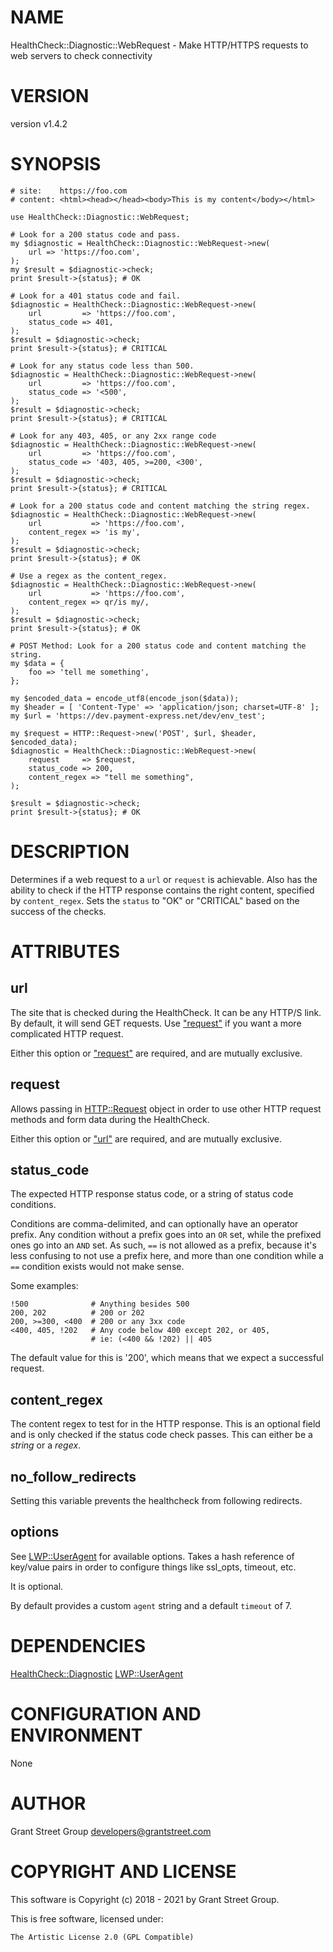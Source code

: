 # NAME

HealthCheck::Diagnostic::WebRequest - Make HTTP/HTTPS requests to web servers to check connectivity

# VERSION

version v1.4.2

# SYNOPSIS

    # site:    https://foo.com
    # content: <html><head></head><body>This is my content</body></html>

    use HealthCheck::Diagnostic::WebRequest;

    # Look for a 200 status code and pass.
    my $diagnostic = HealthCheck::Diagnostic::WebRequest->new(
        url => 'https://foo.com',
    );
    my $result = $diagnostic->check;
    print $result->{status}; # OK

    # Look for a 401 status code and fail.
    $diagnostic = HealthCheck::Diagnostic::WebRequest->new(
        url         => 'https://foo.com',
        status_code => 401,
    );
    $result = $diagnostic->check;
    print $result->{status}; # CRITICAL

    # Look for any status code less than 500.
    $diagnostic = HealthCheck::Diagnostic::WebRequest->new(
        url         => 'https://foo.com',
        status_code => '<500',
    );
    $result = $diagnostic->check;
    print $result->{status}; # CRITICAL

    # Look for any 403, 405, or any 2xx range code
    $diagnostic = HealthCheck::Diagnostic::WebRequest->new(
        url         => 'https://foo.com',
        status_code => '403, 405, >=200, <300',
    );
    $result = $diagnostic->check;
    print $result->{status}; # CRITICAL

    # Look for a 200 status code and content matching the string regex.
    $diagnostic = HealthCheck::Diagnostic::WebRequest->new(
        url           => 'https://foo.com',
        content_regex => 'is my',
    );
    $result = $diagnostic->check;
    print $result->{status}; # OK

    # Use a regex as the content_regex.
    $diagnostic = HealthCheck::Diagnostic::WebRequest->new(
        url           => 'https://foo.com',
        content_regex => qr/is my/,
    );
    $result = $diagnostic->check;
    print $result->{status}; # OK

    # POST Method: Look for a 200 status code and content matching the string.
    my $data = {
        foo => 'tell me something',
    };

    my $encoded_data = encode_utf8(encode_json($data));
    my $header = [ 'Content-Type' => 'application/json; charset=UTF-8' ];
    my $url = 'https://dev.payment-express.net/dev/env_test';

    my $request = HTTP::Request->new('POST', $url, $header, $encoded_data);
    $diagnostic = HealthCheck::Diagnostic::WebRequest->new(
        request     => $request,
        status_code => 200,
        content_regex => "tell me something",
    );

    $result = $diagnostic->check;
    print $result->{status}; # OK

# DESCRIPTION

Determines if a web request to a `url` or `request` is achievable.
Also has the ability to check if the HTTP response contains the
right content, specified by `content_regex`. Sets the `status` to "OK"
or "CRITICAL" based on the success of the checks.

# ATTRIBUTES

## url

The site that is checked during the HealthCheck. It can be any HTTP/S link.
By default, it will send GET requests. Use ["request"](#request) if you want a more
complicated HTTP request.

Either this option or ["request"](#request) are required, and are mutually exclusive.

## request

Allows passing in [HTTP::Request](https://metacpan.org/pod/HTTP%3A%3ARequest) object in order to use other HTTP request
methods and form data during the HealthCheck.

Either this option or ["url"](#url) are required, and are mutually exclusive.

## status\_code

The expected HTTP response status code, or a string of status code conditions.

Conditions are comma-delimited, and can optionally have an operator prefix. Any
condition without a prefix goes into an `OR` set, while the prefixed ones go
into an `AND` set. As such, `==` is not allowed as a prefix, because it's less
confusing to not use a prefix here, and more than one condition while a `==`
condition exists would not make sense.

Some examples:

    !500              # Anything besides 500
    200, 202          # 200 or 202
    200, >=300, <400  # 200 or any 3xx code
    <400, 405, !202   # Any code below 400 except 202, or 405,
                      # ie: (<400 && !202) || 405

The default value for this is '200', which means that we expect a successful request.

## content\_regex

The content regex to test for in the HTTP response.
This is an optional field and is only checked if the status
code check passes.
This can either be a _string_ or a _regex_.

## no\_follow\_redirects

Setting this variable prevents the healthcheck from following redirects.

## options

See [LWP::UserAgent](https://metacpan.org/pod/LWP%3A%3AUserAgent) for available options. Takes a hash reference of key/value
pairs in order to configure things like ssl\_opts, timeout, etc.

It is optional.

By default provides a custom `agent` string and a default `timeout` of 7.

# DEPENDENCIES

[HealthCheck::Diagnostic](https://metacpan.org/pod/HealthCheck%3A%3ADiagnostic)
[LWP::UserAgent](https://metacpan.org/pod/LWP%3A%3AUserAgent)

# CONFIGURATION AND ENVIRONMENT

None

# AUTHOR

Grant Street Group <developers@grantstreet.com>

# COPYRIGHT AND LICENSE

This software is Copyright (c) 2018 - 2021 by Grant Street Group.

This is free software, licensed under:

    The Artistic License 2.0 (GPL Compatible)
